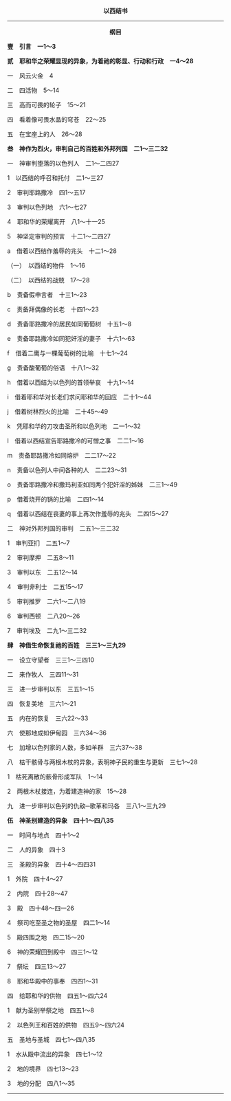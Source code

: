 <p style="text-align:center;font-weight:bold;">以西结书</p>

<hr>

<p style="text-align:center;font-weight:bold;">纲目</p>

<b>壹　引言　一1～3</b>

<b>贰　耶和华之荣耀显现的异象，为着祂的彰显、行动和行政　一4～28</b>

一　风云火金　4

二　四活物　5～14

三　高而可畏的轮子　15～21

四　看着像可畏水晶的穹苍　22～25

五　在宝座上的人　26～28

<b>叁　神作为烈火，审判自己的百姓和外邦列国　二1～三二32</b>

一　神审判堕落的以色列人　二1～二四27

1　以西结的呼召和托付　二1～三27

2　审判耶路撒冷　四1～五17

3　审判以色列地　六1～七27

4　耶和华的荣耀离开　八1～十一25

5　神坚定审判的预言　十二1～二四27

a　借着以西结作羞辱的兆头　十二1～28

（一）　以西结的物件　1～16

（二）　以西结的战兢　17～28

b　责备假申言者　十三1～23

c　责备拜偶像的长老　十四1～23

d　责备耶路撒冷的居民如同葡萄树　十五1～8

e　责备耶路撒冷如同犯奸淫的妻子　十六1～63

f　借着二鹰与一棵葡萄树的比喻　十七1～24

g　责备酸葡萄的俗语　十八1～32

h　借着以西结为以色列的首领举哀　十九1～14

i　借着耶和华对长老们求问耶和华的回应　二十1～44

j　借着树林烈火的比喻　二十45～49

k　凭耶和华的刀攻击圣所和以色列地　二一1～32

l　借着以西结宣告耶路撒冷的可憎之事　二二1～16

m　责备耶路撒冷如同熔炉　二二17～22

n　责备以色列人中间各种的人　二二23～31

o　责备耶路撒冷和撒玛利亚如同两个犯奸淫的姊妹　二三1～49

p　借着烧开的锅的比喻　二四1～14

q　借着以西结在丧妻的事上再次作羞辱的兆头　二四15～27

二　神对外邦列国的审判　二五1～三二32

1　审判亚扪　二五1～7

2　审判摩押　二五8～11

3　审判以东　二五12～14

4　审判非利士　二五15～17

5　审判推罗　二六1～二八19

6　审判西顿　二八20～26

7　审判埃及　二九1～三二32

<b>肆　神借生命恢复祂的百姓　三三1～三九29</b>

一　设立守望者　三三1～三四10

二　来作牧人　三四11～31

三　进一步审判以东　三五1～15

四　恢复美地　三六1～21

五　内在的恢复　三六22～33

六　使那地成如伊甸园　三六34～36

七　加增以色列家的人数，多如羊群　三六37～38

八　枯干骸骨与两根木杖的异象，表明神子民的重生与更新　三七1～28

1　枯死离散的骸骨形成军队　1～14

2　两根木杖接连，为着建造神的家　15～28

九　进一步审判以色列的仇敌─歌革和玛各　三八1～三九29

<b>伍　神圣别建造的异象　四十1～四八35</b>

一　时间与地点　四十1～2

二　人的异象　四十3

三　圣殿的异象　四十4～四四31

1　外院　四十4～27

2　内院　四十28～47

3　殿　四十48～四一26

4　祭司吃至圣之物的圣屋　四二1～14

5　殿四围之地　四二15～20

6　神的荣耀回到殿中　四三1～12

7　祭坛　四三13～27

8　耶和华殿中的事奉　四四1～31

四　给耶和华的供物　四五1～四六24

1　献为圣别举祭之地　四五1～8

2　以色列王和百姓的供物　四五9～四六24

五　圣地与圣城　四七1～四八35

1　水从殿中流出的异象　四七1～12

2　地的境界　四七13～23

3　地的分配　四八1～35

<hr>

